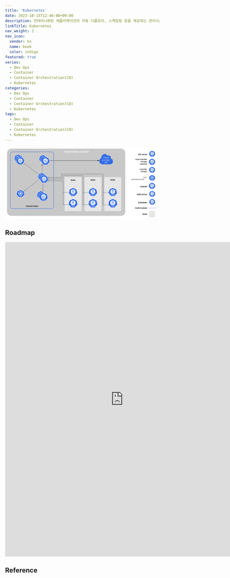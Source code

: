 ```yaml
---
title: 'Kubernetes'
date: 2023-10-15T12:46:00+09:00
description: 컨테이너화된 애플리케이션의 자동 디플로이, 스케일링 등을 제공하는 관리시스템으로, 오픈 소스 기반
linkTitle: Kubernetes
nav_weight: 2
nav_icon:
  vendor: bs
  name: book
  color: indigo
featured: true
series:
  - Dev Ops
  - Container
  - Container Orchestration(CO)
  - Kubernetes
categories:
  - Dev Ops
  - Container
  - Container Orchestration(CO)
  - Kubernetes
tags:
  - Dev Ops
  - Container
  - Container Orchestration(CO)
  - Kubernetes
---
```


![Kubernetes](kubernetes.png#center)

## Roadmap

<p align="center">
<iframe width="768" height="1024" src="https://roadmap.sh/kubernetes?s=652b754df43a58c923ce9d26" frameborder="0" allow="accelerometer; autoplay; encrypted-media; gyroscope; picture-in-picture" allowfullscreen></iframe>
</p>

## Reference
